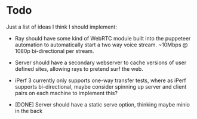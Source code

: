 # Todo

Just a list of ideas I think I should implement:

- Ray should have some kind of WebRTC module built into the puppeteer automation to automatically start a two way voice stream. ~10Mbps @ 1080p bi-directional per stream.

- Server should have a secondary webserver to cache versions of user defined sites, allowing rays to pretend surf the web.

- iPerf 3 currently only supports one-way transfer tests, where as iPerf supports bi-directional, maybe consider spinning up server and client pairs on each machine to implement this?

- [DONE] Server should have a static serve option, thinking maybe minio in the back